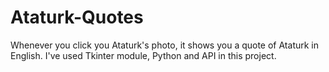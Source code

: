 # Ataturk-Quotes
Whenever you click you Ataturk's photo, it shows you a quote of Ataturk in English. I've used Tkinter module, Python and API in this project.
